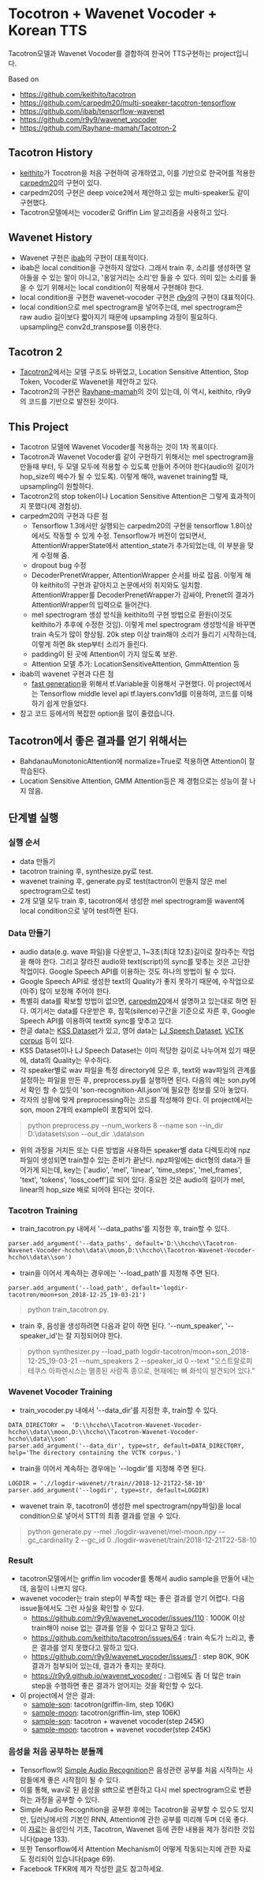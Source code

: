 # Tocotron + Wavenet Vocoder + Korean TTS
Tacotron모델과 Wavenet Vocoder를 결합하여  한국어 TTS구현하는 project입니다.

Based on 
- https://github.com/keithito/tacotron
- https://github.com/carpedm20/multi-speaker-tacotron-tensorflow
- https://github.com/ibab/tensorflow-wavenet
- https://github.com/r9y9/wavenet_vocoder
- https://github.com/Rayhane-mamah/Tacotron-2



## Tacotron History
- [keithito](https://github.com/keithito/tacotron)가 Tocotron을 처음 구현하여 공개하였고, 이를 기반으로 한국어를 적용한 [carpedm20](https://github.com/carpedm20/multi-speaker-tacotron-tensorflow)의 구현이 있다.
- carpedm20의 구현은 deep voice2에서 제안하고 있는 multi-speaker도 같이 구현했다.
- Tacotron모델에서는 vocoder로 Griffin Lim 알고리즘을 사용하고 있다.

## Wavenet History
- Wavenet 구현은 [ibab](https://github.com/ibab/tensorflow-wavenet)의 구현이 대표적이다.
- ibab은 local condition을 구현하지 않았다. 그래서 train 후, 소리를 생성하면 알아들을 수 있는 말이 아니고, '옹알거리는 소리'만 들을 수 있다. 의미 있는 소리를 들을 수 있기 위해서는 local condition이 적용해서 구현해야 한다.
- local condition을 구현한 wavenet-vocoder 구현은 [r9y9](https://github.com/r9y9/wavenet_vocoder)의 구현이 대표적이다.
- local condition으로 mel spectrogram을 넣어주는데, mel spectrogram은 raw audio 길이보다 짧아지기 때문에 upsampling 과정이 필요하다. upsampling은 conv2d_transpose를 이용한다.

## Tacotron 2
- [Tacotron2](https://arxiv.org/abs/1712.05884)에서는 모델 구조도 바뀌었고, Location Sensitive Attention, Stop Token, Vocoder로 Wavenet을 제안하고 있다.
- Tacotron2의 구현은 [Rayhane-mamah](https://github.com/Rayhane-mamah/Tacotron-2)의 것이 있는데, 이 역시, keithito, r9y9의 코드를 기반으로 발전된 것이다.

## This Project
* Tacotron 모델에 Wavenet Vocoder를 적용하는 것이 1차 목표이다.
* Tacotron과 Wavenet Vocoder를 같이 구현하기 위해서는 mel spectrogram을 만들때 부터, 두 모델 모두에 적용할 수 있도록 만들어 주어야 한다(audio의 길이가 hop_size의 배수가 될 수 있도록). 이렇게 해야, wavenet training할 때, upsampling이 원할하다.
* Tacotron2의 stop token이나 Location Sensitive Attention은 그렇게 효과적이지 못했다(제 경험상).
* carpedm20의 구현과 다른 점
    * Tensorflow 1.3에서만 실행되는 carpedm20의 구현을 tensorflow 1.8이상에서도 작동할 수 있게 수정. Tensorflow가 버전이 업되면서, AttentionWrapperState에서 attention_state가 추가되었는데, 이 부분을 맞게 수정해 줌.
    * dropout bug 수정 
	* DecoderPrenetWrapper, AttentionWrapper 순서를 바로 잡음. 이렇게 해야 keithito의 구현과 같아지고 논문에서의 취지와도 일치함. AttentionWrapper를 DecoderPrenetWrapper가 감싸야, Prenet의 결과가 AttentionWrapper의 입력으로 들어간다.
	* mel spectrogram 생성 방식을 keithito의 구현 방법으로 환원(이것도 keithito가 추후에 수정한 것임). 이렇게 mel spectrogram 생성방식을 바꾸면 train 속도가 많이 향상됨. 20k step 이상 train해야 소리가 들리기 시작하는데, 이렇게 하면 8k step부터 소리가 들린다.
	* padding이 된 곳에 Attention이 가지 않도록 보완.
	* Attention 모델 추가: LocationSensitiveAttention, GmmAttention 등
* ibab의 wavenet 구현과 다른 점
	* [fast generation](https://github.com/tomlepaine/fast-wavenet)을 위해서 tf.Variable을 이용해서 구현했다. 이 project에서는 Tensorflow middle level api tf.layers.conv1d를 이용하여, 코드를 이해하기 쉽게 만들었다.
* 참고 코드 등에서의 복잡한 option을 많이 줄렸습니다.

	
## Tacotron에서 좋은 결과를 얻기 위해서는 
- BahdanauMonotonicAttention에 normalize=True로 적용하면 Attention이 잘 학습된다.
- Location Sensitive Attention, GMM Attention등은 제 경험으로는 성능이 잘 나지 않음.


## 단계별 실행

### 실행 순서
- data 만들기
- tacotron training 후, synthesize.py로 test.
- wavenet training 후, generate.py로 test(tactron이 만들지 않은 mel spectrogram으로 test)
- 2개 모델 모두 train 후, tacotron에서 생성한 mel spectrogram을 wavent에 local condition으로 넣어 test하면 된다.

### Data 만들기
- audio data(e.g. wave 파일)을 다운받고,  1~3초(최대 12초)길이로 잘라주는 작업을 해야 한다. 그리고 잘라진 audio와 text(script)의 sync를 맞추는 것은 고단한 작업이다. Google Speech API를 이용하는 것도 하나의 방법이 될 수 있다.
- Google Speech API로 생성한 text의 Quality가 좋지 못하기 때문에, 수작업으로 (아주) 많이 보정해 주어야 한다.
- 특별히 data를 확보할 방법이 없으면, [carpedm20](https://github.com/carpedm20/multi-speaker-tacotron-tensorflow)에서 설명하고 있는대로 하면 된다. 여기서는 data를 다운받은 후, 침묵(silence)구간을 기준으로 자른 후, Google Speech API를 이용하여 text와 sync를 맞추고 있다.
- 한글 data는 [KSS Dataset](https://www.kaggle.com/bryanpark/korean-single-speaker-speech-dataset)가 있고, 영어 data는 [LJ Speech Dataset](https://keithito.com/LJ-Speech-Dataset/), [VCTK corpus](http://homepages.inf.ed.ac.uk/jyamagis/page3/page58/page58.html) 등이 있다.
- KSS Dataset이나 LJ Speech Dataset는 이미 적당한 길이로 나누어져 있기 때문에, data의 Quality는 우수하다.
- 각 speaker별로 wav 파일을 특정 directory에 모은 후, text와 wav파일의 관계를 설정하는 파일을 만든 후, preprocess.py를 실행하면 된다. 다음의 예는 son.py에서 확인 할 수 있듯이 'son-recognition-All.json'에 필요한 정보를 모아 놓았다.
- 각자의 상황에 맞게 preprocessing하는 코드를 작성해야 한다. 이 project에서는 son, moon 2개의 example이 포함되어 있다.
> python preprocess.py --num_workers 8 --name son --in_dir D:\datasets\son --out_dir .\data\son
- 위의 과정을 거치든 또는 다른 방법을 사용하든 speaker별 data 디렉토리에 npz파일이 생성되면 train할수 있는 준비가 끝난다. npz파일에는 dict형의 data가 들어가게 되는데, key는 ['audio', 'mel', 'linear', 'time_steps', 'mel_frames', 'text', 'tokens', 'loss_coeff']로 되어 있다. 중요한 것은 audio의 길이가 mel, linear의 hop_size 배로 되어야 된다는 것이다.


### Tacotron Training
- train_tacotron.py 내에서 '--data_paths'를 지정한 후, train할 수 있다.
```
parser.add_argument('--data_paths', default='D:\\hccho\\Tacotron-Wavenet-Vocoder-hccho\\data\\moon,D:\\hccho\\Tacotron-Wavenet-Vocoder-hccho\\data\\son')
```
- train을 이어서 계속하는 경우에는 '--load_path'를 지정해 주면 된다.
```
parser.add_argument('--load_path', default='logdir-tacotron/moon+son_2018-12-25_19-03-21')
```
> python train_tacotron.py.
- train 후, 음성을 생성하려면 다음과 같이 하면 된다. '--num_speaker', '--speaker_id'는 잘 지정되어야 한다.
> python synthesizer.py --load_path logdir-tacotron/moon+son_2018-12-25_19-03-21 --num_speakers 2 --speaker_id 0 --text "오스트랄로피테쿠스 아파렌시스는 멸종된 사람족 종으로, 현재에는 뼈 화석이 발견되어 있다." 





### Wavenet Vocoder Training
- train_vocoder.py 내에서 '--data_dir'를 지정한 후, train할 수 있다.
```
DATA_DIRECTORY =  'D:\\hccho\\Tacotron-Wavenet-Vocoder-hccho\\data\\moon,D:\\hccho\\Tacotron-Wavenet-Vocoder-hccho\\data\\son'
parser.add_argument('--data_dir', type=str, default=DATA_DIRECTORY, help='The directory containing the VCTK corpus.')
```
- train을 이어서 계속하는 경우에는 '--logdir'를 지정해 주면 된다.
```
LOGDIR = './/logdir-wavenet//train//2018-12-21T22-58-10'
parser.add_argument('--logdir', type=str, default=LOGDIR)
```
- wavenet train 후, tacotron이 생성한 mel spectrogram(npy파일)을 local condition으로 넣어서 STT의 최종 결과를 얻을 수 있다.
> python generate.py --mel ./logdir-wavenet/mel-moon.npy --gc_cardinality 2 --gc_id 0 ./logdir-wavenet/train/2018-12-21T22-58-10

### Result
- tacotron모델에서는 griffin lim vocoder를 통해서 audio sample을 만들어 내는데, 음질이 나쁘지 않다.
- wavenet vocoder는 train step이 부족할 때는 좋은 결과를 얻기 어렵다. 다음 issue들에서도 그런 사실을 확인할 수 있다.
	- https://github.com/r9y9/wavenet_vocoder/issues/110 : 1000K 이상 train해야 noise 없는 결과를 얻을 수 있다고 말하고 있다.
	- https://github.com/keithito/tacotron/issues/64 : train 속도가 느리고, 좋은 결과를 얻지 못했다고 말하고 있다.
	- https://github.com/r9y9/wavenet_vocoder/issues/1 : step 80K, 90K 결과가 첨부되어 있는데, 결과가 좋지는 못하다.
	- https://r9y9.github.io/wavenet_vocoder/ : 그럼에도 좀 더 많은 train step을 수행하면 좋은 결과가 얻어지는 것을 확인할 수 있다.
- 이 project에서 얻은 결과:
	- [sample-son](https://www.dropbox.com/s/7bvlwjy09do5yxb/son-%EC%98%A4%EC%8A%A4%ED%8A%B8.wav?dl=0): tacotron(griffin-lim, step 106K)
	- [sample-moon](https://www.dropbox.com/s/y1kgmzka0cxp81d/moon-%EC%98%A4%EC%8A%A4%ED%8A%B8.wav?dl=0): tacotron(griffin-lim, step 106K)
	- [sample-son](https://www.dropbox.com/s/feptz8bfx7vsxlj/son-wavenet.wav?dl=0): tacotron + wavenet vocoder(step 245K)
	- [sample-moon](https://www.dropbox.com/s/rcz29g64v6pyzhv/moon-wavenet.wav?dl=0): tacotron + wavenet vocoder(step 245K)

### 음성을 처음 공부하는 분들께
* Tensorflow의 [Simple Audio Recognition](https://www.tensorflow.org/tuto…/sequences/audio_recognition)은 음성관련 공부를 처음 시작하는 사람들에게 좋은 시작점이 될 수 있다.
* 이를 통해, wav로 된 음성을 stft으로 변환하고 다시 mel spectrogram으로 변환하는 과정을 공부할 수 있다. 
* Simple Audio Recognition을 공부한 후에는 Tacotron을 공부할 수 있수도 있지만, 딥러닝에서의 기본인 RNN, Attention에 관한 공부를 미리해 두며 더욱 좋다.
* 이 [자료](https://github.com/hccho2/hccho2.github.io/blob/master/DeepLearning.pdf)는 음성인식 기초, Tacotron, Wavenet 등에 관한 내용을 제가 정리한 것입니다(page 133).
* 또한 Tensorflow에서 Attention Mechanism이 어떻게 작동되는지에 관한 자료도 정리되어 있습니다(page 69).
* Facebook TFKR에 제가 작성한 [글](https://www.facebook.com/groups/TensorFlowKR/permalink/813421485665578/)도 참고하세요.
